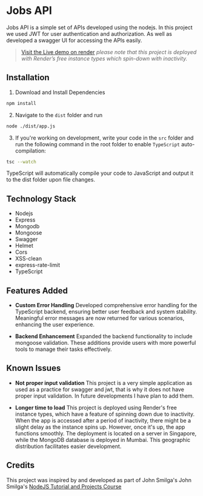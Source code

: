 # Jobs API

Jobs API is a simple set of APIs developed using the nodejs. In this project we used JWT for user authentication and authorization. As well as developed a swagger UI for accessing the APIs easily.

> [Visit the Live demo on render](https://job-api-jk9q.onrender.com)
> _please note that this project is deployed with Render’s free instance types which spin-down with inactivity._

## Installation

1. Download and Install Dependencies

```sh
npm install
```

2. Navigate to the `dist` folder and run

```sh
node ./dist/app.js
```

3. If you're working on development, write your code in the `src` folder and run the following command in the root folder to enable `TypeScript` auto-compilation:

```sh
tsc --watch
```

TypeScript will automatically compile your code to JavaScript and output it to the dist folder upon file changes.

## Technology Stack

- Nodejs
- Express
- Mongodb
- Mongoose
- Swagger
- Helmet
- Cors
- XSS-clean
- express-rate-limit
- TypeScript

## Features Added

- **Custom Error Handling**
  Developed comprehensive error handling for the TypeScript backend, ensuring better user feedback and system stability. Meaningful error messages are now returned for various scenarios, enhancing the user experience.

- **Backend Enhancement**
  Expanded the backend functionality to include mongoose validation. These additions provide users with more powerful tools to manage their tasks effectively.

## Known Issues

- **Not proper input validation**
  This project is a very simple application as used as a practice for swagger and jwt, that is why it does not have proper input validation. In future developments I have plan to add them.

- **Longer time to load**
  This project is deployed using Render's free instance types, which have a feature of spinning down due to inactivity. When the app is accessed after a period of inactivity, there might be a slight delay as the instance spins up. However, once it's up, the app functions smoothly. The deployment is located on a server in Singapore, while the MongoDB database is deployed in Mumbai. This geographic distribution facilitates easier development.

## Credits

This project was inspired by and developed as part of John Smilga's John Smilga's [NodeJS Tutorial and Projects Course](https://www.udemy.com/course/nodejs-tutorial-and-projects-course/)
